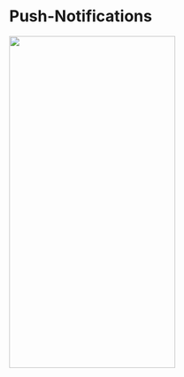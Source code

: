 # Push-Notifications



<img src="https://user-images.githubusercontent.com/68505024/236134850-854785a4-2393-48d5-9b52-6e76d76d37c5.png"  width="300" height="600">
